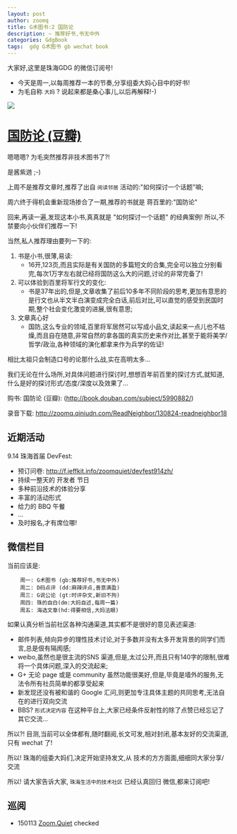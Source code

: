 ```yaml
---
layout: post
author: zoomq
title: G术图书:2 国防论
description: ~ 推荐好书,书无中外
categories: GdgBook
tags:  gdg G术图书 gb wechat book
---
```


大家好,这里是珠海GDG 的微信订阅号!

- 今天是周一,以每周推荐一本的节奏,分享组委大妈心目中的好书!
- 为毛自称 `大妈` ? 说起来都是桑心事儿,以后再解释!-)



![](http://zoomq.qiniudn.com/ZHGDG/wechat/130826-jbl-national-defence.jpg)

# [国防论 (豆瓣)](http://book.douban.com/subject/5990882/)

嗯嗯嗯? 为毛突然推荐非技术图书了?!

是酱紫逇 ;-)

上周不是推荐文章时,推荐了出自 `阅读邻居` 活动的:"如何探讨一个话题"嘛;

周六终于得机会重新现场掺合了一期,推荐的书就是 蒋百里的:"国防论"

回来,再读一遍,发现这本小书,真真就是 "如何探讨一个话题" 的经典案例! 所以,不禁要向小伙伴们推荐一下!

<!--more-->

当然,私人推荐理由要列一下的:

1. 书是小书,很薄,易读:
    - 16开,123页,而且实际是有关国防的多篇短文的合集,完全可以独立分别看完,每次1万字左右就已经将国防这么大的问题,讨论的非常完备了!
1. 可以体验到百里将军行文的变化:
    - 书是37年出的,但是,文章收集了前后10多年不同阶段的思考,更加有意思的是行文也从半文半白演变成完全白话,前后对比,可以直觉的感受到民国时期,整个社会变化激变的进展,很有意思;
1. 文章真心好
    - 国防,这么专业的领域,百里将军居然可以写成小品文,读起来一点儿也不枯燥,而且自在随意,非常自然的拿各国的真实历史来作对比,甚至于能将美学/哲学/政治,各种领域的演化都拿来作为兵学的佐证!

相比太祖只会制造口号的论那什么战,实在高明太多...

我们无论在什么场所,对具体问题进行探讨时,想想百年前百里的探讨方式,就知道,什么是好的探讨形式/态度/深度以及效果了...


购书: 国防论 (豆瓣): (http://book.douban.com/subject/5990882/)

录音下载: http://zoomq.qiniudn.com/ReadNeighbor/130824-readneighbor18

## 近期活动


9.14 珠海首届 DevFest:

- 预订问卷: http://f.jeffkit.info/zoomquiet/devfest914zh/     
- 持续一整天的 开发者 节日
- 多种前沿技术的体验分享
- 丰富的活动形式
- 给力的 BBQ 午餐
- ... 
- 及时报名,才有席位哪!


## 微信栏目
当前应该是: 

        周一: G术图书 (gb:推荐好书,书无中外)
        周二: D码点评 (dd:麻辣评点,善意满盈)
        周三: G说公论 (gt:时评杂文,新旧不拘)
        周四: 珠的自白(dm:大妈自述,每周一篇)
        周五: 海选文章(hd:得要相信,大妈法眼)


如果认真分析当前社区各种沟通渠道,其实都不是很好的意见表述渠道:

- 邮件列表,倾向异步的理性技术讨论,对于多数并没有太多开发背景的同学们而言,总是佷有隔阂感;
- weibo,虽然也是很主流的SNS 渠道,但是,太过公开,而且只有140字的限制,很难将一个具体问题,深入的交流起来;
- G+ 无论 page 或是 community 虽然功能很美好,但是,毕竟是墙外的服务,无法令所有社员简单的都享受起来
- 新发现还没有被和谐的 Google 汇问,则更加专注具体主题的共同思考,无法自在的进行双向交流
- BBS? `形式决定内容` 在这种平台上,大家已经条件反射性的除了点赞已经忘记了其它交流... 

所以?! 目测,当前可以全体都有,随时翻阅,长文可发,相对封闭,基本友好的交流渠道,只有 wechat 了!

所以! 珠海的组委大妈们,决定开始坚持发文,从 技术的方方面面,细细同大家分享/交流

所以! 请大家告诉大家,  `珠海生活中的技术社区` 已经认真回归 微信,都来订阅吧!



## 巡阅
- 150113 [Zoom.Quiet](http://zoomquiet.io/) checked



